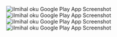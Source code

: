 ![ilmihal oku Google Play App Screenshot][sc1]
![ilmihal oku Google Play App Screenshot][sc2]
![ilmihal oku Google Play App Screenshot][sc3]
![ilmihal oku Google Play App Screenshot][sc4]

[sc1]: https://raw.githubusercontent.com/sametweb/ilmihal-native/master/screenshots/1.png "ilmihal oku Screenshot"
[sc2]: https://raw.githubusercontent.com/sametweb/ilmihal-native/master/screenshots/2.png "ilmihal oku Screenshot"
[sc3]: https://raw.githubusercontent.com/sametweb/ilmihal-native/master/screenshots/3.png "ilmihal oku Screenshot"
[sc4]: https://raw.githubusercontent.com/sametweb/ilmihal-native/master/screenshots/4.png "ilmihal oku Screenshot"
